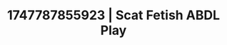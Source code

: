 ---
categories:
- Retro fantasy play
- Deep intimacy
- Intimate moaning
- Real amateur
- Slow undress
image: /assets/images/1747787855923.jpg
layout: post
seo:
  description: Featured content with premium Scat Fetish, ABDL Play. HD images available.
  keywords: Scat Fetish, ABDL Play
  og_image: /assets/images/1747787855923.jpg
  schema_type: VisualArtwork
tags:
- ABDL Play
- '#1747787855923'
- Scat Fetish
title: 1747787855923 | Scat Fetish ABDL Play
---